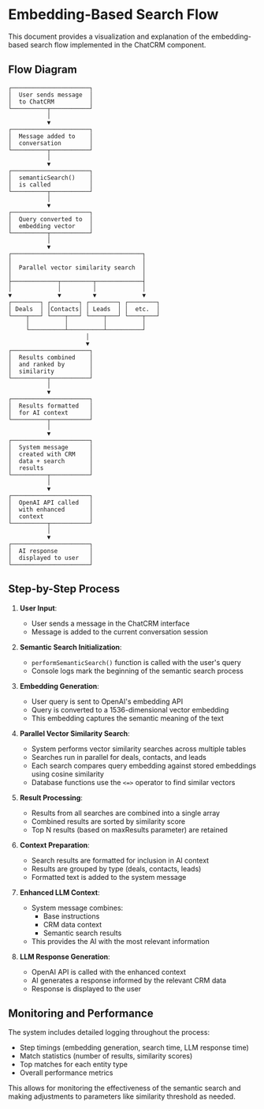# Embedding-Based Search Flow

This document provides a visualization and explanation of the embedding-based search flow implemented in the ChatCRM component.

## Flow Diagram

```
┌──────────────────────┐
│  User sends message  │
│  to ChatCRM          │
└──────────┬───────────┘
           │
           ▼
┌──────────────────────┐
│  Message added to    │
│  conversation        │
└──────────┬───────────┘
           │
           ▼
┌──────────────────────┐
│  semanticSearch()    │
│  is called           │
└──────────┬───────────┘
           │
           ▼
┌──────────────────────┐
│  Query converted to  │
│  embedding vector    │
└──────────┬───────────┘
           │
           ▼
┌─────────────────────────────────────┐
│                                     │
│  Parallel vector similarity search  │
│                                     │
├─────────────┬─────────┬─────────────┤
│             │         │             │
▼             ▼         ▼             ▼
┌────────┐ ┌────────┐ ┌────────┐ ┌────────┐
│ Deals  │ │Contacts│ │ Leads  │ │  etc.  │
└────┬───┘ └────┬───┘ └────┬───┘ └────┬───┘
     │          │          │          │
     └──────────┴──────────┴──────────┘
                      │
                      ▼
┌──────────────────────┐
│  Results combined    │
│  and ranked by       │
│  similarity          │
└──────────┬───────────┘
           │
           ▼
┌──────────────────────┐
│  Results formatted   │
│  for AI context      │
└──────────┬───────────┘
           │
           ▼
┌──────────────────────┐
│  System message      │
│  created with CRM    │
│  data + search       │
│  results             │
└──────────┬───────────┘
           │
           ▼
┌──────────────────────┐
│  OpenAI API called   │
│  with enhanced       │
│  context             │
└──────────┬───────────┘
           │
           ▼
┌──────────────────────┐
│  AI response         │
│  displayed to user   │
└──────────────────────┘
```

## Step-by-Step Process

1. **User Input**:
   - User sends a message in the ChatCRM interface
   - Message is added to the current conversation session

2. **Semantic Search Initialization**:
   - `performSemanticSearch()` function is called with the user's query
   - Console logs mark the beginning of the semantic search process

3. **Embedding Generation**:
   - User query is sent to OpenAI's embedding API
   - Query is converted to a 1536-dimensional vector embedding
   - This embedding captures the semantic meaning of the text

4. **Parallel Vector Similarity Search**:
   - System performs vector similarity searches across multiple tables
   - Searches run in parallel for deals, contacts, and leads
   - Each search compares query embedding against stored embeddings using cosine similarity
   - Database functions use the `<=>` operator to find similar vectors

5. **Result Processing**:
   - Results from all searches are combined into a single array
   - Combined results are sorted by similarity score
   - Top N results (based on maxResults parameter) are retained

6. **Context Preparation**:
   - Search results are formatted for inclusion in AI context
   - Results are grouped by type (deals, contacts, leads)
   - Formatted text is added to the system message

7. **Enhanced LLM Context**:
   - System message combines:
     - Base instructions
     - CRM data context
     - Semantic search results
   - This provides the AI with the most relevant information

8. **LLM Response Generation**:
   - OpenAI API is called with the enhanced context
   - AI generates a response informed by the relevant CRM data
   - Response is displayed to the user

## Monitoring and Performance

The system includes detailed logging throughout the process:

- Step timings (embedding generation, search time, LLM response time)
- Match statistics (number of results, similarity scores)
- Top matches for each entity type
- Overall performance metrics

This allows for monitoring the effectiveness of the semantic search and making adjustments to parameters like similarity threshold as needed. 